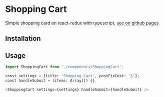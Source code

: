# Shopping Cart
Simple shopping card on react-redux with typescript, <a href="https://tonykuznetsov.github.io/shopping-cart/">see on github pages</a>

## Installation

## Usage

```python
import ShoppingCart from './components/ShoppingCart';

const settings = {title: 'Shopping Cart', postFixCost: '$'};
const handleSubmit = (items: Array[]) {}

<ShoppingCart settings={settings} handleSubmit={handleSubmit} />
```
